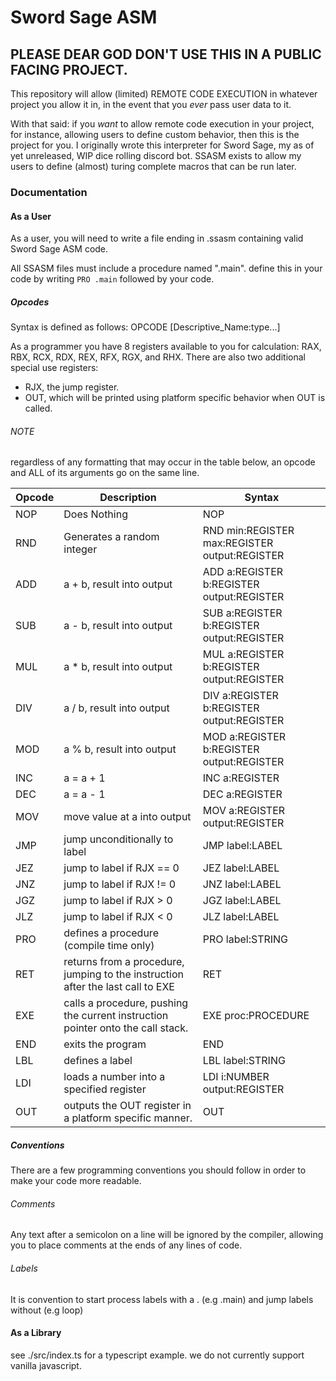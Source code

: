 # Sword Sage ASM

## PLEASE DEAR GOD DON'T USE THIS IN A PUBLIC FACING PROJECT.

This repository will allow (limited) REMOTE CODE EXECUTION in whatever project you allow it in, in the event that you *ever* pass user data to it.

With that said: if you *want* to allow remote code execution in your project, for instance, allowing users to define custom behavior, then this is the project for you.
I originally wrote this interpreter for Sword Sage, my as of yet unreleased, WIP dice rolling discord bot. SSASM exists to allow my users to define (almost) turing complete macros that can be run later.

### Documentation

#### As a User

As a user, you will need to write a file ending in .ssasm containing valid Sword Sage ASM code.

All SSASM files must include a procedure named ".main". define this in your code by writing `PRO .main` followed by your code.

##### Opcodes

Syntax is defined as follows:
OPCODE [Descriptive_Name:type...]

As a programmer you have 8 registers available to you for calculation: RAX, RBX, RCX, RDX, REX, RFX, RGX, and RHX.
There are also two additional special use registers:

* RJX, the jump register.
* OUT, which will be printed using platform specific behavior when OUT is called.

###### NOTE

regardless of any formatting that may occur in the table below, an opcode and ALL of its arguments go on the same line.


| Opcode | Description                                                                     | Syntax                                        |
| -------- | --------------------------------------------------------------------------------- | ----------------------------------------------- |
| NOP    | Does Nothing                                                                    | NOP                                           |
| RND    | Generates a random integer                                                      | RND min:REGISTER max:REGISTER output:REGISTER |
| ADD    | a + b, result into output                                                       | ADD a:REGISTER b:REGISTER output:REGISTER     |
| SUB    | a - b, result into output                                                       | SUB a:REGISTER b:REGISTER output:REGISTER     |
| MUL    | a * b, result into output                                                       | MUL a:REGISTER b:REGISTER output:REGISTER     |
| DIV    | a / b, result into output                                                       | DIV a:REGISTER b:REGISTER output:REGISTER     |
| MOD    | a % b, result into output                                                       | MOD a:REGISTER b:REGISTER output:REGISTER     |
| INC    | a = a + 1                                                                       | INC a:REGISTER                                |
| DEC    | a = a - 1                                                                       | DEC a:REGISTER                                |
| MOV    | move value at a into output                                                     | MOV a:REGISTER output:REGISTER                |
| JMP    | jump unconditionally to label                                                   | JMP label:LABEL                               |
| JEZ    | jump to label if RJX == 0                                                       | JEZ label:LABEL                               |
| JNZ    | jump to label if RJX != 0                                                       | JNZ label:LABEL                               |
| JGZ    | jump to label if RJX > 0                                                        | JGZ label:LABEL                               |
| JLZ    | jump to label if RJX < 0                                                        | JLZ label:LABEL                               |
| PRO    | defines a procedure (compile time only)                                         | PRO label:STRING                              |
| RET    | returns from a procedure, jumping to the instruction after the last call to EXE | RET                                           |
| EXE    | calls a procedure, pushing the current instruction pointer onto the call stack. | EXE proc:PROCEDURE                            |
| END    | exits the program                                                               | END                                           |
| LBL    | defines a label                                                                 | LBL label:STRING                              |
| LDI    | loads a number into a specified register                                        | LDI i:NUMBER output:REGISTER                  |
| OUT    | outputs the OUT register in a platform specific manner.                         | OUT                                           |

##### Conventions

There are a few programming conventions you should follow in order to make your code more readable.

###### Comments

Any text after a semicolon on a line will be ignored by the compiler, allowing you to place comments at the ends of any lines of code.

###### Labels

It is convention to start process labels with a . (e.g .main) and jump labels without (e.g loop)

#### As a Library

see ./src/index.ts for a typescript example.
we do not currently support vanilla javascript.
